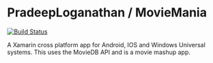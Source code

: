 # PradeepLoganathan / MovieMania

[![Build Status](https://travis-ci.org/PradeepLoganathan/MovieMania.svg?branch=master)](https://travis-ci.org/PradeepLoganathan/MovieMania)



A Xamarin cross platform app for Android, IOS and Windows Universal systems. This uses the MovieDB API and is a movie mashup app.
